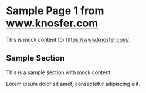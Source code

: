 # Sample Page 1 from www.knosfer.com

This is mock content for https://www.knosfer.com/.

## Sample Section

This is a sample section with mock content.

Lorem ipsum dolor sit amet, consectetur adipiscing elit.